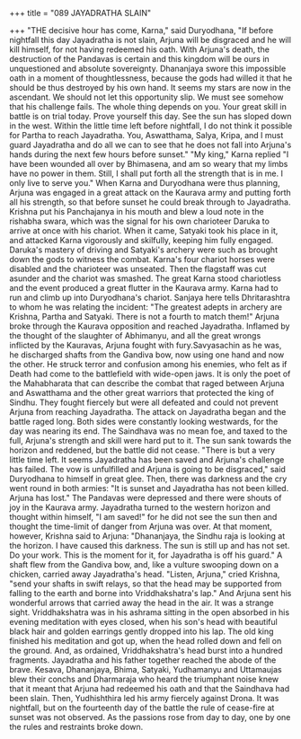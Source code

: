 +++
title = "089 JAYADRATHA SLAIN"

+++
"THE decisive hour has come, Karna,"
said Duryodhana, "If before nightfall this
day Jayadratha is not slain, Arjuna will be
disgraced and he will kill himself, for not
having redeemed his oath. With Arjuna's
death, the destruction of the Pandavas is
certain and this kingdom will be ours in
unquestioned and absolute sovereignty.
Dhananjaya swore this impossible oath in
a moment of thoughtlessness, because the
gods had willed it that he should be thus
destroyed by his own hand. It seems my
stars are now in the ascendant. We should
not let this opportunity slip. We must see
somehow that his challenge fails. The
whole thing depends on you. Your great
skill in battle is on trial today. Prove
yourself this day. See the sun has sloped
down in the west. Within the little time
left before nightfall, I do not think it
possible for Partha to reach Jayadratha.
You, Aswatthama, Salya, Kripa, and I
must guard Jayadratha and do all we can
to see that he does not fall into Arjuna's
hands during the next few hours before
sunset."
"My king," Karna replied "I have been
wounded all over by Bhimasena, and am
so weary that my limbs have no power in
them. Still, I shall put forth all the strength
that is in me. I only live to serve you."
When Karna and Duryodhana were thus
planning, Arjuna was engaged in a great
attack on the Kaurava army and putting
forth all his strength, so that before sunset
he could break through to Jayadratha.
Krishna put his Panchajanya in his mouth
and blew a loud note in the rishabha
swara, which was the signal for his own
charioteer Daruka to arrive at once with
his chariot.
When it came, Satyaki took his place in it,
and attacked Karna vigorously and
skilfully, keeping him fully engaged.
Daruka's mastery of driving and Satyaki's
archery were such as brought down the
gods to witness the combat.
Karna's four chariot horses were disabled
and the charioteer was unseated. Then the
flagstaff was cut asunder and the chariot
was smashed. The great Karna stood
chariotless and the event produced a great
flutter in the Kaurava army.
Karna had to run and climb up into
Duryodhana's chariot. Sanjaya here tells
Dhritarashtra to whom he was relating the
incident: "The greatest adepts in archery
are Krishna, Partha and Satyaki. There is
not a fourth to match them!"
Arjuna broke through the Kaurava
opposition and reached Jayadratha.
Inflamed by the thought of the slaughter
of Abhimanyu, and all the great wrongs
inflicted by the Kauravas, Arjuna fought
with fury.Savyasachin as he was, he discharged
shafts from the Gandiva bow, now using
one hand and now the other. He struck
terror and confusion among his enemies,
who felt as if Death had come to the
battlefield with wide-open jaws.
It is only the poet of the Mahabharata that
can describe the combat that raged
between Arjuna and Aswatthama and the
other great warriors that protected the
king of Sindhu. They fought fiercely but
were all defeated and could not prevent
Arjuna from reaching Jayadratha. The
attack on Jayadratha began and the battle
raged long. Both sides were constantly
looking westwards, for the day was
nearing its end. The Saindhava was no
mean foe, and taxed to the full, Arjuna's
strength and skill were hard put to it.
The sun sank towards the horizon and
reddened, but the battle did not cease.
"There is but a very little time left. It
seems Jayadratha has been saved and
Arjuna's challenge has failed. The vow is
unfulfilled and Arjuna is going to be
disgraced," said Duryodhana to himself in
great glee.
Then, there was darkness and the cry went
round in both armies: "It is sunset and
Jayadratha has not been killed. Arjuna has
lost." The Pandavas were depressed and
there were shouts of joy in the Kaurava
army.
Jayadratha turned to the western horizon
and thought within himself, "I am saved!"
for he did not see the sun then and thought
the time-limit of danger from Arjuna was
over.
At that moment, however, Krishna said to
Arjuna: "Dhananjaya, the Sindhu raja is
looking at the horizon. I have caused this
darkness. The sun is still up and has not
set. Do your work. This is the moment for
it, for Jayadratha is off his guard."
A shaft flew from the Gandiva bow, and,
like a vulture swooping down on a
chicken, carried away Jayadratha's head.
"Listen, Arjuna," cried Krishna, "send
your shafts in swift relays, so that the head
may be supported from falling to the earth
and borne into Vriddhakshatra's lap."
And Arjuna sent his wonderful arrows
that carried away the head in the air. It
was a strange sight. Vriddhakshatra was in
his ashrama sitting in the open absorbed in
his evening meditation with eyes closed,
when his son's head with beautiful black
hair and golden earrings gently dropped
into his lap.
The old king finished his meditation and
got up, when the head rolled down and
fell on the ground. And, as ordained,
Vriddhakshatra's head burst into a
hundred fragments. Jayadratha and his
father together reached the abode of the
brave.
Kesava, Dhananjaya, Bhima, Satyaki,
Yudhamanyu and Uttamaujas blew their
conchs and Dharmaraja who heard the
triumphant noise knew that it meant that
Arjuna had redeemed his oath and that the
Saindhava had been slain.
Then, Yudhishthira led his army fiercely
against Drona. It was nightfall, but on the
fourteenth day of the battle the rule of
cease-fire at sunset was not observed. As
the passions rose from day to day, one by
one the rules and restraints broke down.
